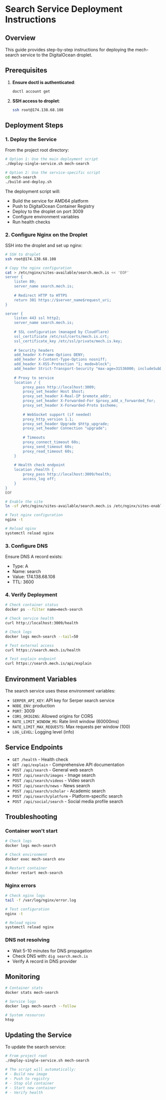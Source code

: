 # Search Service Deployment Instructions

## Overview
This guide provides step-by-step instructions for deploying the mech-search service to the DigitalOcean droplet.

## Prerequisites

1. **Ensure doctl is authenticated**:
   ```bash
   doctl account get
   ```

2. **SSH access to droplet**:
   ```bash
   ssh root@174.138.68.108
   ```

## Deployment Steps

### 1. Deploy the Service

From the project root directory:

```bash
# Option 1: Use the main deployment script
./deploy-single-service.sh mech-search

# Option 2: Use the service-specific script
cd mech-search
./build-and-deploy.sh
```

The deployment script will:
- Build the service for AMD64 platform
- Push to DigitalOcean Container Registry
- Deploy to the droplet on port 3009
- Configure environment variables
- Run health checks

### 2. Configure Nginx on the Droplet

SSH into the droplet and set up nginx:

```bash
# SSH to droplet
ssh root@174.138.68.108

# Copy the nginx configuration
cat > /etc/nginx/sites-available/search.mech.is << 'EOF'
server {
    listen 80;
    server_name search.mech.is;
    
    # Redirect HTTP to HTTPS
    return 301 https://$server_name$request_uri;
}

server {
    listen 443 ssl http2;
    server_name search.mech.is;
    
    # SSL configuration (managed by Cloudflare)
    ssl_certificate /etc/ssl/certs/mech.is.crt;
    ssl_certificate_key /etc/ssl/private/mech.is.key;
    
    # Security headers
    add_header X-Frame-Options DENY;
    add_header X-Content-Type-Options nosniff;
    add_header X-XSS-Protection "1; mode=block";
    add_header Strict-Transport-Security "max-age=31536000; includeSubDomains";
    
    # Proxy to service
    location / {
        proxy_pass http://localhost:3009;
        proxy_set_header Host $host;
        proxy_set_header X-Real-IP $remote_addr;
        proxy_set_header X-Forwarded-For $proxy_add_x_forwarded_for;
        proxy_set_header X-Forwarded-Proto $scheme;
        
        # WebSocket support (if needed)
        proxy_http_version 1.1;
        proxy_set_header Upgrade $http_upgrade;
        proxy_set_header Connection "upgrade";
        
        # Timeouts
        proxy_connect_timeout 60s;
        proxy_send_timeout 60s;
        proxy_read_timeout 60s;
    }
    
    # Health check endpoint
    location /health {
        proxy_pass http://localhost:3009/health;
        access_log off;
    }
}
EOF

# Enable the site
ln -sf /etc/nginx/sites-available/search.mech.is /etc/nginx/sites-enabled/

# Test nginx configuration
nginx -t

# Reload nginx
systemctl reload nginx
```

### 3. Configure DNS

Ensure DNS A record exists:
- Type: A
- Name: search
- Value: 174.138.68.108
- TTL: 3600

### 4. Verify Deployment

```bash
# Check container status
docker ps --filter name=mech-search

# Check service health
curl http://localhost:3009/health

# Check logs
docker logs mech-search --tail=50

# Test external access
curl https://search.mech.is/health

# Test explain endpoint
curl https://search.mech.is/api/explain
```

## Environment Variables

The search service uses these environment variables:

- `SERPER_API_KEY`: API key for Serper search service
- `NODE_ENV`: production
- `PORT`: 3009
- `CORS_ORIGINS`: Allowed origins for CORS
- `RATE_LIMIT_WINDOW_MS`: Rate limit window (60000ms)
- `RATE_LIMIT_MAX_REQUESTS`: Max requests per window (100)
- `LOG_LEVEL`: Logging level (info)

## Service Endpoints

- `GET /health` - Health check
- `GET /api/explain` - Comprehensive API documentation
- `POST /api/search` - General web search
- `POST /api/search/images` - Image search
- `POST /api/search/videos` - Video search
- `POST /api/search/news` - News search
- `POST /api/search/scholar` - Academic search
- `POST /api/search/platform` - Platform-specific search
- `POST /api/social/search` - Social media profile search

## Troubleshooting

### Container won't start
```bash
# Check logs
docker logs mech-search

# Check environment
docker exec mech-search env

# Restart container
docker restart mech-search
```

### Nginx errors
```bash
# Check nginx logs
tail -f /var/log/nginx/error.log

# Test configuration
nginx -t

# Reload nginx
systemctl reload nginx
```

### DNS not resolving
- Wait 5-10 minutes for DNS propagation
- Check DNS with: `dig search.mech.is`
- Verify A record in DNS provider

## Monitoring

```bash
# Container stats
docker stats mech-search

# Service logs
docker logs mech-search --follow

# System resources
htop
```

## Updating the Service

To update the search service:

```bash
# From project root
./deploy-single-service.sh mech-search

# The script will automatically:
# - Build new image
# - Push to registry
# - Stop old container
# - Start new container
# - Verify health
```